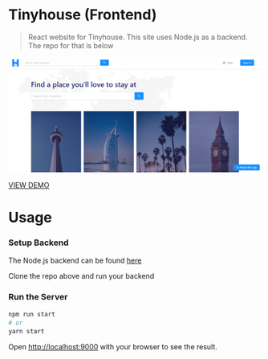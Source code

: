 # Tinyhouse (Frontend)

> React website for Tinyhouse. This site uses Node.js as a backend. The repo for that is below


![Tinyhouse](/public/tinyhouse.png 'Tinyhouse')

[VIEW DEMO](https://www.tinyhouse.app/)

# Usage

### Setup Backend

The Node.js backend can be found [here](https://github.com/aloundoye/tinyhouse-backend/tree/final)

Clone the repo above and run your backend


### Run the Server

```bash
npm run start
# or
yarn start
```

Open [http://localhost:9000](http://localhost:9000) with your browser to see the result.
